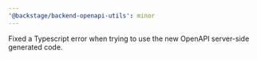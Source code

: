 ```yaml
---
'@backstage/backend-openapi-utils': minor
---
```


Fixed a Typescript error when trying to use the new OpenAPI server-side generated code.
